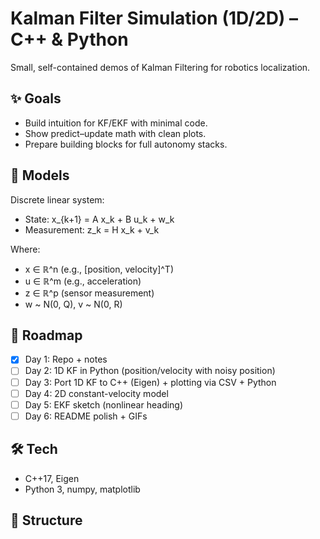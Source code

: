 # Kalman Filter Simulation (1D/2D) – C++ & Python

Small, self-contained demos of Kalman Filtering for robotics localization.

## ✨ Goals
- Build intuition for KF/EKF with minimal code.
- Show predict–update math with clean plots.
- Prepare building blocks for full autonomy stacks.

## 📐 Models
Discrete linear system:
- State: x_{k+1} = A x_k + B u_k + w_k
- Measurement: z_k = H x_k + v_k

Where:
- x ∈ ℝ^n (e.g., [position, velocity]^T)
- u ∈ ℝ^m (e.g., acceleration)
- z ∈ ℝ^p (sensor measurement)
- w ~ N(0, Q), v ~ N(0, R)

## 📘 Roadmap
- [x] Day 1: Repo + notes
- [ ] Day 2: 1D KF in Python (position/velocity with noisy position)
- [ ] Day 3: Port 1D KF to C++ (Eigen) + plotting via CSV + Python
- [ ] Day 4: 2D constant-velocity model
- [ ] Day 5: EKF sketch (nonlinear heading)
- [ ] Day 6: README polish + GIFs

## 🛠 Tech
- C++17, Eigen
- Python 3, numpy, matplotlib

## 📂 Structure

